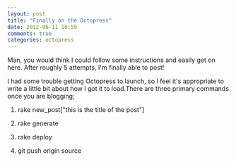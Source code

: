 ```yaml
---
layout: post
title: "Finally on the Octopress"
date: 2012-06-11 10:59
comments: true
categories: octopress
---
```


Man, you would think I could follow some instructions and easily get on here. After roughly 5 attempts, I'm finally able to post!

I had some trouble getting Octopress to launch, so I feel it's appropriate to write a little bit about how I got it to load.There are three primary commands once you are blogging;

1. rake new_post["this is the title of the post"]

2. rake generate

3. rake deploy

4. git push origin source